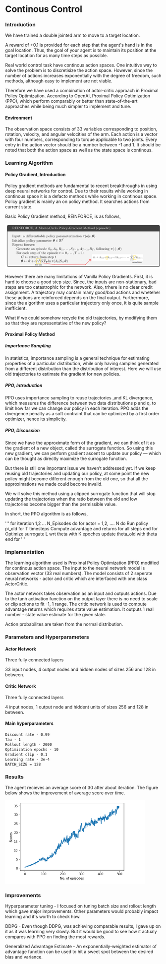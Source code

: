 [//]: # (Image References)

[image1]: https://user-images.githubusercontent.com/10624937/43851024-320ba930-9aff-11e8-8493-ee547c6af349.gif "Trained Agent"

# Continous Control

### Introduction

We have trained a double jointed arm to move to a target location. 

A reward of +0.1 is provided for each step that the agent's hand is in the goal location. Thus, the goal of your agent is to maintain its position at the target location for as many time steps as possible.

Real world control task have continous action spaces. One intuitive way to solve the problem is to discretisize the action space. However, since the number of actions increases exponentially with the degree of freedom, such methods, although easy to implement are not viable. 

Therefore we have used a combination of actor-critic approach in Proximal Policy Optimization. According to OpenAI,  Proximal Policy Optimization (PPO), which perform comparably or better than state-of-the-art approaches while being much simpler to implement and tune.

#### Environment

The observation space consists of 33 variables corresponding to position, rotation, velocity, and angular velocities of the arm. Each action is a vector with four numbers, corresponding to torque applicable to two joints. Every entry in the action vector should be a number between -1 and 1. It should be noted that both the action space as well as the state space is continous. 


### Learning Algorithm

#### Policy Gradient, Introduction

Policy gradient methods are fundamental to recent breakthroughs in using deep neural networks for control. Due to their results while working in continous space it is a defacto methods while working in continous space. Policy gradient is mainly an on policy method. It searches actions from current state. 

Basic Policy Gradient method, REINFORCE, is as follows,

![Reinforce Algorithm](images/reinforce.png)


However there are many limitations of Vanilla Policy Gradients. First, it is hard to choose a good step size. Since, the inputs are non-stationary, bad steps are too catastrophic for the network. Also, trhere is no clear credit assignment. A trajectory may contain many good/bad actions and wheteher these actions are reinforced depends on the final output. Furthermore, since the algorithm uses a particular trajectory only once, it is quite sample inefficient. 

What if we could  somehow recycle the old trajectories, by modifying them so that they are representative of the new policy?

#### Proximal Policy Method

##### Importance Sampling

In statistics, importance sampling is a general technique for estimating properties of a particular distribution, while only having samples generated from a different distribution than the distribution of interest. Here we will use old trajectories to estimate the gradient for new policies. 

##### PPO, Introduction

PPO uses importance sampling to reuse trajectories ,and KL divergence, which measures the difference between two data distributions p and q, to limit how far we can change our policy in each iteration. PPO adds the divergence penalty as a soft contraint that can be optimized by a first order optimizer, hence its simplicity.  

##### PPO, Discussion

Since we have the approximate form of the gradient, we can think of it as the gradient of a new object, called the surrogate function. So using this new gradient, we can perform gradient ascent to update our policy — which can be thought as directly maximize the surrogate function.

But there is still one important issue we haven’t addressed yet. If we keep reusing old trajectories and updating our policy, at some point the new policy might become different enough from the old one, so that all the approximations we made could become invalid.

We will solve this method using a clipped surrogate function that will stop updating the trajectories when the ratio between the old and low trajectories become bigger than the permissible value.

In short, the PPO algorithm is as follows,

'''
    for iteration 1,2 ... N_Episodes do
        for actor = 1,2, .... N do
            Run policy pi_old for T timesteps
            Compute advantage and returns for all steps
        end for
        Optimize surrogate L wrt theta with K epoches
        update theta_old with theta 
    end for
'''

### Implementation

The learning algorithm used is Proximal Policy Optimization (PPO) modified for continous action space. The input to the neural network model is observation vector (33 real numbers). The model consists of 2 seperate neural networks - actor and critic which are interfaced with one class ActorCritic.

The actor network takes observation as an input and outputs actions. Due to the tanh activation function on the output layer there is no need to scale or clip actions to fit -1, 1 range. The critic network is used to compute advantage returns which requires state value estimation. It outputs 1 real number - state value estimate for the given state.

Action probabilites are taken from the normal distribution.

### Parameters and Hyperparameters

#### Actor Network 

Three fully connected layers

33 input nodes, 4 output nodes and hidden nodes of sizes 256 and 128 in between. 


#### Critic Network 

Three fully connected layers

4 input nodes, 1 output node and hiddent units of sizes 256 and 128 in between.

#### Main hyperparameters

    Discount rate - 0.99
    Tau - 1
    Rollout length - 2000
    Optimization epochs - 10
    Gradient clip - 0.1
    Learning rate - 3e-4
    BATCH_SIZE = 128


### Results

The agent recieves an average score of 30 after about  iteration. The figure below shows the improvement of average score over time.

![Plot](images/plot.png)


### Improvements

Hyperparameter tuning - I focused on tuning batch size and rollout length which gave major improvements. Other parameters would probably impact learning and it's worth to check how.

DDPG - Even though DDPG, was achieving comparable results, I gave up on it as it was learning very slowly. But it would be good to see how it actualy compares with PPO on finding the most rewards.

Generalized Advantage Estimate - An exponentially-weighted estimator of advantage function can be used to hit a sweet spot between the desired bias and variance. 
